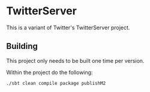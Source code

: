 # TwitterServer
This is a variant of Twitter's TwitterServer project.

## Building

This project only needs to be built one time per version.

Within the project do the following:

	./sbt clean compile package publishM2

